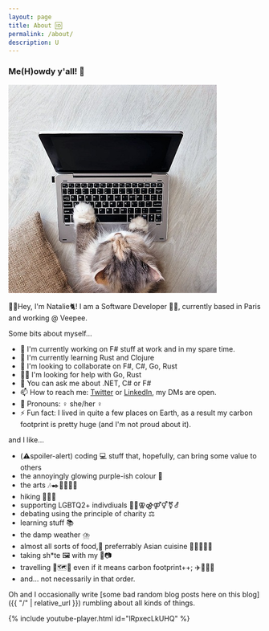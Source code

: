 ```yaml
---
layout: page
title: About 🆔
permalink: /about/
description: U
---
```


### Me(H)owdy y'all! 👋

![It's me(ow)](/assets/img/avatar.jpg)

🙋‍♀️Hey, I'm Natalie🐈! I am a Software Developer 👩‍💻, currently based in Paris and working @ Veepee.

Some bits about myself...

- 🔭 I'm currently working on F# stuff at work and in my spare time.
- 🌱 I'm currently learning Rust and Clojure
- 👯 I'm looking to collaborate on F#, C#, Go, Rust
- 🤸‍♀️ I'm looking for help with Go, Rust
- 💬 You can ask me about .NET, C# or F#
- 📫 How to reach me: [Twitter](https://twitter.com/natalie_perret) or [LinkedIn](https://www.linkedin.com/in/natalie-perret/), my DMs are open.
- 👩 Pronouns: ♀️ she/her ♀️
- ⚡ Fun fact: I lived in quite a few places on Earth, as a result my carbon footprint is pretty huge (and I'm not proud about it).

and I like...

- (⚠️spoiler-alert) coding 💻 stuff that, hopefully, can bring some value to others
- the annoyingly glowing purple-ish colour 💜
- the arts 🎶✒️🍿💃🗿🎨
- hiking 🚶‍♀️🥾
- supporting LGBTQ2+ indivdiuals 🏳️‍🌈⚢⚣⚤⚥⚧️⚦
- debating using the principle of charity ⚖️
- learning stuff 📚
- the damp weather ⛈️
- almost all sorts of food,🤤 preferrably Asian cuisine 🥢🍜🦐🍛🥔
- taking sh*te 🖼️ with my 📱📷
- travelling 🧳🗺️🧭 even if it means carbon footprint++; ✈️🚆🚴‍♀️
- and... not necessarily in that order.

Oh and I occasionally write [some bad random blog posts here on this blog]({{ "/" | relative_url }}) rumbling about all kinds of things.

{% include youtube-player.html id="lRpxecLkUHQ" %}
